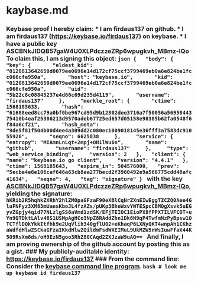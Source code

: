 # kaybase.md
### Keybase proof  I hereby claim:    * I am firdaus137 on github.   * I am firdaus137 (https://keybase.io/firdaus137) on keybase.   * I have a public key ASCBNkJlDQB57gaW4U0XLPdczzeZRp6wpugkvh_MBmz-lQo  To claim this, I am signing this object:  ```json {   "body": {     "key": {       "eldest_kid": "0120813642650d0079ee0696e14d172cf75ccf3799469eb0a6e824be1fcc066cfe950a",       "host": "keybase.io",       "kid": "0120813642650d0079ee0696e14d172cf75ccf3799469eb0a6e824be1fcc066cfe950a",       "uid": "5b22c8c08845237e4d66c69d235d4119",       "username": "firdaus137"     },     "merkle_root": {       "ctime": 1568185633,       "hash": "61688eed8cc79a0bf0be967cd95d9b12802dee3716a7f50056a5695844375410b4eaf25386213d9570adeb67725ed657d05158e98385b62fa0548f6f84a6cf21",       "hash_meta": "9de5f81f504b00d4ee4a309dd2c080ec1009018145e36fff3a7583dc91055926",       "seqno": 6625838     },     "service": {       "entropy": "MIAmnLnLqt+2mpj+OH1lWu6n",       "name": "github",       "username": "firdaus137"     },     "type": "web_service_binding",     "version": 2   },   "client": {     "name": "keybase.io go client",     "version": "4.4.1"   },   "ctime": 1568185643,   "expire_in": 504576000,   "prev": "5ecbe4e6e106caf646a63cb8aa277becd2f3960492e9a566775cdd48afc41634",   "seqno": 4,   "tag": "signature" } ```  with the key [ASCBNkJlDQB57gaW4U0XLPdczzeZRp6wpugkvh_MBmz-lQo](https://keybase.io/firdaus137), yielding the signature:  ``` hKRib2R5hqhkZXRhY2hlZMOpaGFzaF90eXBlCqNrZXnEIwEggTZCZQ0Aee4GluFNFyz3XM83mUaesKboJL4fzAZs/pUKp3BheWxvYWTESpcCBMQgXsvk5uEGyvZGpjy4qid77NLzlgSS6aVmd1zdSK/EFjTEIOC1EioPX8fPPX7ILVFCOT+uYn9QTDktLAlv46S1USMpAgHCo3NpZ8RAddZhn1Dk6N9qP4TwfmNzPyBpsw1OTCTflDQkYkkItfhk9e2UqVlih340gflU02+eKhaqP6LXNyQKT4wnpAh1CKhzaWdfdHlwZSCkaGFzaIKkdHlwZQildmFsdWXEIMuL9UkMZW5nWsIuwFfaX44K5O9RsXm6ds/oH9EzN5goo3RhZ80CAqd2ZXJzaW9uAQ==  ```  And finally, I am proving ownership of the github account by posting this as a gist.  ### My publicly-auditable identity:  https://keybase.io/firdaus137  ### From the command line:  Consider the [keybase command line program](https://keybase.io/download).  ```bash # look me up keybase id firdaus137 ```
